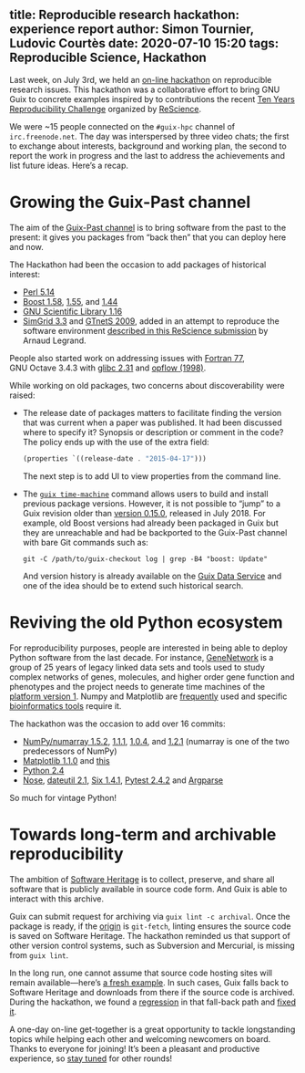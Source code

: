 title: Reproducible research hackathon: experience report
author: Simon Tournier, Ludovic Courtès
date: 2020-07-10 15:20
tags: Reproducible Science, Hackathon
---

Last week, on July 3rd, we held an [on-line
hackathon](https://hpc.guix.info/blog/2020/06/reproducible-research-hackathon/)
on
reproducible research issues.  This hackathon was a
collaborative effort to bring GNU Guix to concrete examples inspired by to
contributions the recent [Ten Years Reproducibility
Challenge](https://rescience.github.io/ten-years/) organized by
[ReScience](https://rescience.github.io).

We were ~15 people connected on the `#guix-hpc` channel of `irc.freenode.net`.
The day was interspersed by three video chats; the first to exchange about
interests, background and working plan, the second to report the work in
progress and the last to address the achievements and list future ideas.
Here’s a recap.

# Growing the Guix-Past channel

The aim of the [Guix-Past
channel](https://gitlab.inria.fr/guix-hpc/guix-past) is to bring
software from the past to the present: it gives you packages from “back
then” that you can deploy here and now.

The Hackathon had been the occasion to add packages of historical interest:

 - [Perl 5.14](https://gitlab.inria.fr/guix-hpc/guix-past/-/commit/b21bfbf70a39457b5491c1fbaf0f30d442767e87)
 - [Boost
   1.58](https://gitlab.inria.fr/guix-hpc/guix-past/-/commit/0eb2aae7d7bf92ae10d657d44f559fc614a9337b),
   [1.55](https://gitlab.inria.fr/guix-hpc/guix-past/-/commit/a287e663f74b19f17f8224cc3ee8691ae0e20274),
   and
   [1.44](https://gitlab.inria.fr/guix-hpc/guix-past/-/commit/24331f71317f4f01dc285ffe4af419e7a0798217)
 - [GNU Scientific Library 1.16](https://gitlab.inria.fr/guix-hpc/guix-past/-/commit/253271a829b2d749a4d350ac92806187924b4342)
 - [SimGrid
   3.3](https://gitlab.inria.fr/guix-hpc/guix-past/-/commit/9b43fd25c893c4c04e89f9cf3b65dd1030dbfc91)
   and [GTnetS
   2009](https://gitlab.inria.fr/guix-hpc/guix-past/-/commit/743993ae60ceb607b5a1c8783dfc27718cfa2d1f),
   added in an attempt to reproduce the software environment [described
   in this ReScience
   submission](https://github.com/ReScience/submissions/issues/39) by
   Arnaud Legrand.

People also started work on addressing issues with [Fortran
77](https://github.com/ReScience/submissions/issues/41),
GNU Octave 3.4.3 with
[glibc 2.31](https://hg.savannah.gnu.org/hgweb/octave/file/b0e70a71647b/liboctave/lo-mappers.cc#l48)
and [opflow (1998)](https://github.com/ReScience/submissions/issues/43).

While working on old packages, two concerns about discoverability were raised:

 - The release date of packages matters to facilitate finding the version that
   was current when a paper was published.  It had been discussed where to
   specify it?  Synopsis or description or comment in the code?  The policy
   ends up with the use of the extra field:

   ```scheme
   (properties `((release-date . "2015-04-17")))
   ```

    The next step is to add UI to view properties from the command line.

 - The [`guix
   time-machine`](https://guix.gnu.org/manual/en/guix.html#Invoking-guix-time_002dmachine)
   command allows users to build and install previous package versions.  However, it
   is not possible to “jump” to a Guix revision older than [version
   0.15.0](https://guix.gnu.org/blog/2018/gnu-guix-and-guixsd-0.15.0-released/),
   released in July 2018.
   For example, old Boost versions had already been packaged in Guix but they
   are unreachable and had be backported to the Guix-Past channel with
   bare Git commands such as:

   ```
   git -C /path/to/guix-checkout log | grep -B4 "boost: Update"
   ```

   And version history is already available on the [Guix Data
   Service](https://data.guix.gnu.org/repository/1/branch/master/package/boost)
   and one of the idea should be to extend such historical search.

# Reviving the old Python ecosystem

For reproducibility purposes, people are interested in being able to
deploy Python software from the last decade.
For instance,
[GeneNetwork](https://genenetwork.org/) is a group of 25 years of legacy
linked data sets and tools used to study complex networks of genes, molecules,
and higher order gene function and phenotypes and the project needs to
generate time machines of the [platform version
1](http://gn1.genenetwork.org/webqtl/main.py).  Numpy and Matplotlib are
[frequently](https://github.com/ReScience/ten-years/issues/1) used and
specific [bioinformatics
tools](http://git.genenetwork.org/guix-bioinformatics/guix-bioinformatics)
require it.

The hackathon was the occasion to add over 16 commits:

 - [NumPy/numarray
   1.5.2](https://gitlab.inria.fr/guix-hpc/guix-past/-/commit/92bed98f7b0a411af695365e2e9ee2fdca470cab),
   [1.1.1](https://gitlab.inria.fr/guix-hpc/guix-past/-/commit/1050a67af1e04d300490eceb47dbb1d3569726ef),
   [1.0.4](https://gitlab.inria.fr/guix-hpc/guix-past/-/commit/2df4784cdb772667dcfd15638d32873b14c30262), and
   [1.2.1](https://gitlab.inria.fr/guix-hpc/guix-past/-/commit/53b992ae097cfb32972fe4de00f0a85cedb14235)
   (numarray is one of the two predecessors of NumPy)
 - [Matplotlib
   1.1.0](https://gitlab.inria.fr/guix-hpc/guix-past/-/commit/ec24146a409ea05d793bca3ee315b954cd63e739)
   and [this](https://gitlab.inria.fr/guix-hpc/guix-past/-/commit/b04954f7048656a09a7397aacffb2420ed14192a)
 - [Python 2.4](https://gitlab.inria.fr/guix-hpc/guix-past/-/commit/45e749acd98d0627e9d8640d3d9ce2ea0749d79b)
 - [Nose](https://gitlab.inria.fr/guix-hpc/guix-past/-/commit/e3eaf0b32c77d35cecfed63c5f816552f49d10bb),
   [dateutil
   2.1](https://gitlab.inria.fr/guix-hpc/guix-past/-/commit/c155c0e337db1bb3f328e250e36c2431200fa80e),
   [Six
   1.4.1](https://gitlab.inria.fr/guix-hpc/guix-past/-/commit/6e56a6a896b11c97252aac9c226a7e71e0c3f9c1),
   [Pytest
   2.4.2](https://gitlab.inria.fr/guix-hpc/guix-past/-/commit/cc38fa0220ff0453f2dc56af42d9618692abb9a1)
   and [Argparse](https://gitlab.inria.fr/guix-hpc/guix-past/-/commit/a7d444c10a3cdeecacc5a8e0a19041989ba5f355)

So much for vintage Python!

# Towards long-term and archivable reproducibility

The ambition of [Software Heritage](https://www.softwareheritage.org/) is to
collect, preserve, and share all software that is publicly available in source
code form.  And Guix is able to interact with this archive.

Guix can submit request for archiving via `guix lint -c archival`.
Once the package is ready, if the
[origin](https://guix.gnu.org/manual/en/guix.html#origin-Reference) is
`git-fetch`, linting ensures the source code is saved on Software
Heritage.  The hackathon reminded us that support of other version control
systems, such as Subversion and Mercurial, is missing from `guix lint`.

In the long run, one cannot assume that source code hosting sites
will remain available—here’s [a fresh example](http://issues.guix.gnu.org/42162).  In
such cases, Guix falls back to Software Heritage and downloads from there if
the source code is archived.  During the hackathon, we found
a [regression](http://issues.guix.gnu.org/42286) in that fall-back path and [fixed
it](https://git.savannah.gnu.org/cgit/guix.git/commit/?id=722ad41c44a499d2250c79527ef7d069ca728de0).


A one-day on-line get-together is a great opportunity to tackle
longstanding topics while helping each other and welcoming newcomers on
board.  Thanks to everyone for joining!  It’s been a pleasant and
productive experience, so [stay tuned](https://hpc.guix.info/blog/) for
other rounds!
